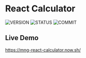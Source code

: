 # React Calculator

![VERSION](https://img.shields.io/github/package-json/v/NICOLASMGARAY/react-calculator?style=for-the-badge)
![STATUS](https://img.shields.io/github/deployments/nicolasmgaray/react-calculator/production?label=STATUS&logo=zeit&style=for-the-badge)
![COMMIT](https://img.shields.io/github/last-commit/nicolasmgaray/react-calculator?logo=github&style=for-the-badge)

## Live Demo

https://mng-react-calculator.now.sh/

